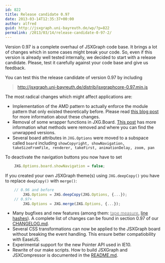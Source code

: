 ```yaml
---
id: 822
title: Release candidate 0.97
date: 2013-03-14T12:35:37+00:00
author: alfred
guid: http://jsxgraph.uni-bayreuth.de/wp/?p=822
permalink: /2013/03/14/release-candidate-0-97-2/
---
```

Version 0.97 is a complete overhaul of JSXGraph code base. It brings a lot of changes which in some cases might break your code. So, even if this version is already well tested internally, we decided to start with a release candidate. Please, test it carefully against your code base and give us feedback.

You can test this the release candidate of version 0.97 by including

> <http://jsxgraph.uni-bayreuth.de/distrib/jsxgraphcore-0.97.min.js>

The most radical changes which might affect applications are:

* Implementation of the AMD pattern to actually enforce the module pattern that only existed theoretically before. Please read [this blog post](http://jsxgraph.uni-bayreuth.de/wp/2013/03/14/jsxgraph-and-amd/) for more information about these changes.
* Removal of some wrapper functions in JXG.Board. [This post](http://jsxgraph.uni-bayreuth.de/wp/2013/03/14/code-cleanup-in-0-97/) has more information what methods were removed and where you can find the unwrapped versions.
* Several board attributes in `JXG.Options` were moved to a subspace called `board` including
`showCopyright, showNavigation, takeSizeFromFile, renderer, takeFirst, animationDelay, zoom, pan`

To deactivate the navigation buttons you now have to set

```javascript
    JXG.Options.board.showNavigation = false;
```

If you created your own JSXGraph theme(s) using `JXG.deepCopy()` you have to replace `deepCopy()` with `merge()`:

```javascript    
    // 0.96 and before 
        JXG.Options = JXG.deepCopy(JXG.Options, {...}); 
    // 0.97+ 
        JXG.Options = JXG.merge(JXG.Options, {...});
```

* Many bugfixes and new features (among them: <a href="http://jsxgraph.uni-bayreuth.de/wiki/index.php/Tape_measure" target="_blank"><span style="color: #888888;">tape measure</span></a>, <a href="http://jsxgraph.uni-bayreuth.de/docs/symbols/Hash.html" target="_blank">line hashes</a>). A complete list of changes can be found in section 0.97 of our [CHANGELOG.md](https://github.com/jsxgraph/jsxgraph/blob/master/CHANGELOG.md#097).
* Several CSS transformations can now be applied to the JSXGraph board without breaking the event handling. This ensure better compatiobility with EaselJS.
* Experimental support for the new Pointer API used in IE10.
* Rewrite of our make scripts. How to build JSXGraph and JSXCompressor is documented in the [README.md](https://github.com/jsxgraph/jsxgraph/blob/master/README.md).
